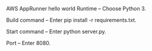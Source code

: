 AWS AppRunner hello world
Runtime – Choose Python 3.

Build command – Enter pip install -r requirements.txt.

Start command – Enter python server.py.

Port – Enter 8080.
